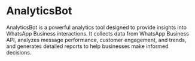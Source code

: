 # AnalyticsBot
AnalyticsBot is a powerful analytics tool designed to provide insights into WhatsApp Business interactions. It collects data from WhatsApp Business API, analyzes message performance, customer engagement, and trends, and generates detailed reports to help businesses make informed decisions.
